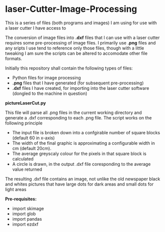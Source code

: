 # laser-Cutter-Image-Processing
This is a series of files (both programs and images) I am using for use with a laser cutter I have access to

The conversion  of image files into **.dxf** files that I can use with a laser cutter requires some pre-processing of image files.  I primarily use **.png** files and any sripts I use tend to reference only those files, though with a little tweaking I am sure the scripts can be altered to accomodate other file formats.

Initially this repository shall contain the following types of files:
 * Python files for image processing
 * **.png** files that I have generated (for subsequent pre-processing)
 * **.dxf** files I have created, for importing into the laser cutter software (dongled to the machine in question)

**pictureLaserCut.py**

This file will parse all .png files in the current working directory and generate a .dxf corresponding to each .png file. The script works on the following principle

 * The input file is broken down into a confgirable number of square blocks (default 60 in x-axis)
 * The width of the final graphic is approximating a configurable width in cm (default 20cm).
 * The average greyscaly colour for the pixels in that square block is calculated
 * A circle is drawn, in the output .dxf file coresponding to the average value returned

The resulting .dxf file contains an image, not unlike the old newspaper black and whites pictures that have large dots for dark areas and small dots for light areas

__Pre-requisites:__
 * import skimage
 * import glob
 * import pandas
 * import ezdxf
